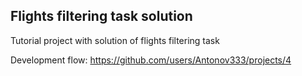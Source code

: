 <h2>Flights filtering task solution</h2>

Tutorial project with solution of flights filtering task

Development flow: https://github.com/users/Antonov333/projects/4
